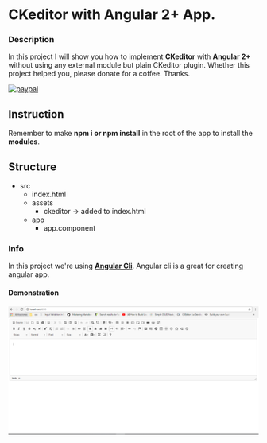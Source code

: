 # CKeditor with Angular 2+ App.
### Description
In this project I will show you how to implement **CKeditor** with **Angular 2+** without using any external module but plain CKeditor plugin. Whether this project helped you, please donate for a coffee. Thanks.

[![paypal](https://www.paypalobjects.com/en_US/i/btn/btn_donateCC_LG.gif)](https://www.paypal.com/cgi-bin/webscr?cmd=_s-xclick&hosted_button_id=AFSV8TQBVW6LC)

## Instruction
Remember to make **npm i or npm install** in the root of the app to install the **modules**.

## Structure
* src
    * index.html
    * assets
        * ckeditor -> added to index.html
    * app
        * app.component

### Info
In this project we're using **[Angular Cli](https://cli.angular.io/)**. Angular cli is a great for creating angular app.

#### Demonstration
![Login](https://raw.githubusercontent.com/JoanVasquez/CKEditor-angular2-/master/ckeditor.PNG)


